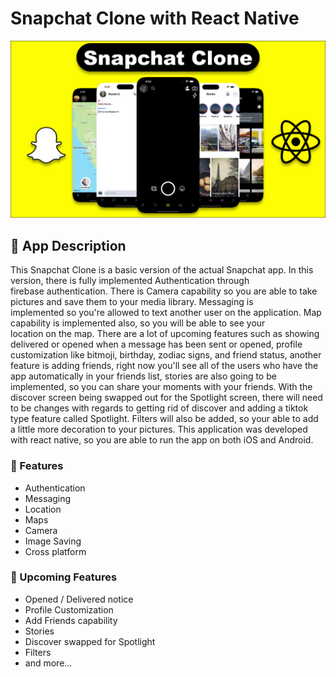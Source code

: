 # Snapchat Clone with React Native

![This is an image](https://github.com/ezekielharvey/SnapchatClone/blob/main/assets/SnapchatSeries.png)

## 📱 App Description

This Snapchat Clone is a basic version of the actual Snapchat app. In this version, there is fully implemented Authentication through  
firebase authentication. There is Camera capability so you are able to take pictures and save them to your media library. Messaging is  
implemented so you're allowed to text another user on the application. Map capability is implemented also, so you will be able to see your  
location on the map. There are a lot of upcoming features such as showing delivered or opened when a message has been sent or opened, profile customization like bitmoji, birthday, zodiac signs, and friend status, another feature is adding friends, right now you'll see all of the users who have the app automatically in your friends list, stories are also going to be implemented, so you can share your moments with your friends. With the discover screen being swapped out for the Spotlight screen, there will need to be changes with regards to getting rid of discover and adding a tiktok type feature called Spotlight. Filters will also be added, so your able to add a little more decoration to your pictures. This application was developed with react native, so you are able to run the app on both iOS and Android.

### 🧠 Features

*   Authentication
*   Messaging
*   Location
*   Maps
*   Camera
*   Image Saving
*   Cross platform

### 🔮 Upcoming Features

*   Opened / Delivered notice
*   Profile Customization
*   Add Friends capability
*   Stories
*   Discover swapped for Spotlight
*   Filters
*   and more...

